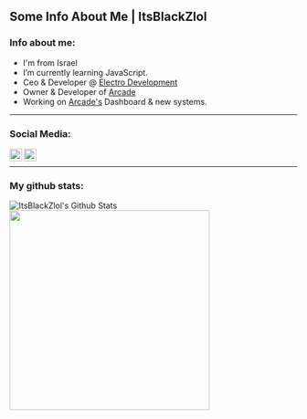## Some Info About Me | ItsBlackZlol

### Info about me:
- I'm from Israel
- I’m currently learning JavaScript.
- Ceo & Developer @ [Electro Development](http://electrodev.xyz/)
- Owner & Developer of  [Arcade](https://discord.com/api/oauth2/authorize?client_id=932902125590151168&permissions=8&scope=bot)
- Working on [Arcade's](https://discord.com/api/oauth2/authorize?client_id=932902125590151168&permissions=8&scope=bot) Dashboard & new systems.
---

### Social Media:

[<img align="left" alt="codeSTACKr | Steam" width="22px" src="https://cdn.jsdelivr.net/npm/simple-icons@v3/icons/steam.svg" />][steam]
[<img align="left" alt="codeSTACKr | Discord" width="22px" src="https://cdn.jsdelivr.net/npm/simple-icons@v3/icons/discord.svg" />][discord]

<br/>

---

### My github stats:

<img align="left" alt="ItsBlackZlol's Github Stats" src="https://github-readme-stats.vercel.app/api?username=itsblackzlol&show_icons=true&hide_border=true&theme=synthwave" />
<img width="350" src="https://github-readme-stats.vercel.app/api/top-langs/?username=itsblackzlol&layout=compact&theme=synthwave" />

[steam]: https://steamcommunity.com/profiles/76561199132601388/
[discord]: https://discord.gg/XvEpJZBsAy

